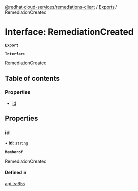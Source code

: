 [@redhat-cloud-services/remediations-client](../README.md) / [Exports](../modules.md) / RemediationCreated

# Interface: RemediationCreated

**`Export`**

**`Interface`**

RemediationCreated

## Table of contents

### Properties

- [id](RemediationCreated.md#id)

## Properties

### id

• **id**: `string`

**`Memberof`**

RemediationCreated

#### Defined in

[api.ts:655](https://github.com/RedHatInsights/javascript-clients/blob/master/packages/remediations/api.ts#L655)
